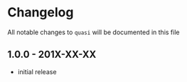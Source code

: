 # Changelog

All notable changes to `quasi` will be documented in this file

## 1.0.0 - 201X-XX-XX

- initial release
